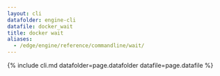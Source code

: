 ```yaml
---
layout: cli
datafolder: engine-cli
datafile: docker_wait
title: docker wait
aliases:
  - /edge/engine/reference/commandline/wait/
---
```

<!--
This page is automatically generated from Docker's source code. If you want to
suggest a change to the text that appears here, open a ticket or pull request
in the source repository on GitHub:

https://github.com/docker/cli
-->

{% include cli.md datafolder=page.datafolder datafile=page.datafile %}
